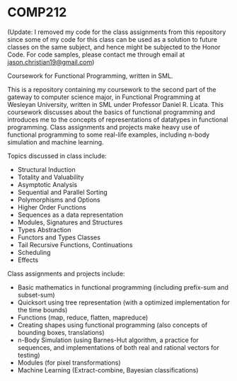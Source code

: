# COMP212
(Update: I removed my code for the class assignments from this repository since some of my code for this class can be used as a solution to future classes on the same subject, and hence might be subjected to the Honor Code. For code samples, please contact me through email at jason.christian19@gmail.com)

Coursework for Functional Programming, written in SML.

This is a repository containing my coursework to the second part of the gateway to computer science major, in Functional Programming at Wesleyan University, written in SML under Professor Daniel R. Licata. This coursework discusses about the basics of functional programming and introduces me to the concepts of representations of datatypes in functional programming. Class assignments and projects make heavy use of functional programming to some real-life examples, including n-body simulation and machine learning.

Topics discussed in class include:
- Structural Induction
- Totality and Valuability
- Asymptotic Analysis
- Sequential and Parallel Sorting
- Polymorphisms and Options
- Higher Order Functions
- Sequences as a data representation
- Modules, Signatures and Structures
- Types Abstraction
- Functors and Types Classes
- Tail Recursive Functions, Continuations
- Scheduling
- Effects

Class assignments and projects include:

- Basic mathematics in functional programming (including prefix-sum and subset-sum)
- Quicksort using tree representation (with a optimized implementation for the time bounds)
- Functions (map, reduce, flatten, mapreduce)
- Creating shapes using functional programming (also concepts of bounding boxes, translations)
- n-Body Simulation (using Barnes-Hut algorithm, a practice for sequences, and implementations of both real and rational vectors for testing)
- Modules (for pixel transformations)
- Machine Learning (Extract-combine, Bayesian classifications)
